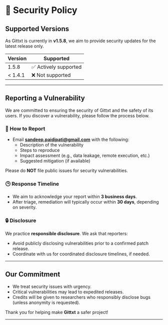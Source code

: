 # 🔐 Security Policy

## Supported Versions

As Gittxt is currently in **v1.5.8**, we aim to provide security updates for the latest release only.

| Version | Supported          |
|---------|--------------------|
| 1.5.8   | ✅ Actively supported |
| < 1.4.1 | ❌ Not supported     |

---

## Reporting a Vulnerability

We are committed to ensuring the security of Gittxt and the safety of its users. If you discover a vulnerability, please follow the process below.

### 📩 How to Report
- Email **sandeep.paidipati@gmail.com** with the following:
  - Description of the vulnerability
  - Steps to reproduce
  - Impact assessment (e.g., data leakage, remote execution, etc.)
  - Suggested mitigation (if available)
  
Please do **NOT** file public issues for security vulnerabilities.

### 🕒 Response Timeline
- We aim to acknowledge your report within **3 business days**.
- After triage, remediation will typically occur within **30 days**, depending on severity.

### 🔒 Disclosure
We practice **responsible disclosure**. We ask that reporters:
- Avoid publicly disclosing vulnerabilities prior to a confirmed patch release.
- Coordinate with us for coordinated disclosure timelines, if needed.

---

## Our Commitment
- We treat security issues with urgency.
- Critical vulnerabilities may lead to expedited releases.
- Credits will be given to researchers who responsibly disclose bugs (unless anonymity is requested).

Thank you for helping make **Gittxt** a safer project!

---